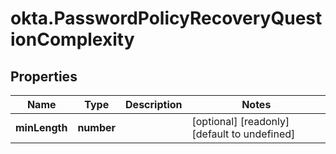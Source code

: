 # okta.PasswordPolicyRecoveryQuestionComplexity

## Properties

Name | Type | Description | Notes
------------ | ------------- | ------------- | -------------
**minLength** | **number** |  | [optional] [readonly] [default to undefined]

